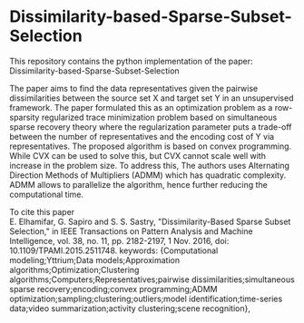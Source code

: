 # Dissimilarity-based-Sparse-Subset-Selection

This repository contains the python implementation of the paper: Dissimilarity-based-Sparse-Subset-Selection

The paper aims to find the data representatives given the pairwise dissimilarities between the source set X and target set Y in an unsupervised framework. The paper formulated this as an optimization problem as a row-sparsity regularized trace minimization problem based on simultaneous sparse recovery theory where the regularization parameter puts a trade-off between the number of representatives and the encoding cost of  Y via representatives. The proposed algorithm is based on convex programming. While CVX can be used to solve this, but CVX cannot scale well with increase in the problem size. To address this, The authors uses Alternating Direction Methods of Multipliers (ADMM) which has quadratic complexity. ADMM allows to parallelize the algorithm, hence further reducing the computational time.

To cite this paper\
E. Elhamifar, G. Sapiro and S. S. Sastry, "Dissimilarity-Based Sparse Subset Selection," in IEEE Transactions on Pattern Analysis and Machine Intelligence, vol. 38, no. 11, pp. 2182-2197, 1 Nov. 2016, doi: 10.1109/TPAMI.2015.2511748.
keywords: {Computational modeling;Yttrium;Data models;Approximation algorithms;Optimization;Clustering algorithms;Computers;Representatives;pairwise dissimilarities;simultaneous sparse recovery;encoding;convex programming;ADMM optimization;sampling;clustering;outliers;model identification;time-series data;video summarization;activity clustering;scene recognition},

